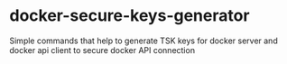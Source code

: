 # docker-secure-keys-generator
Simple commands that help to generate TSK keys for docker server and docker api client to secure docker API connection
